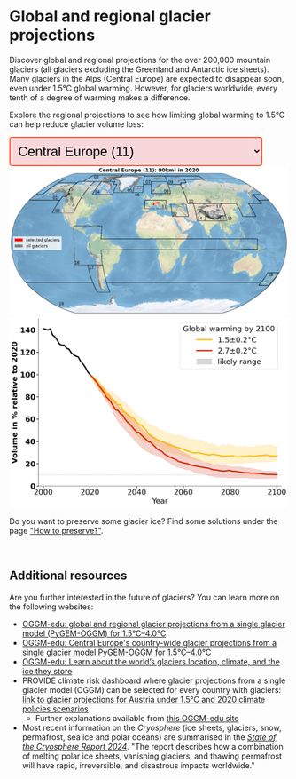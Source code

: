 # Global and regional glacier projections

<div>
  <p>
    Discover global and regional projections for the over 200,000 mountain
    glaciers (all glaciers excluding the Greenland and Antarctic ice sheets).
    Many glaciers in the Alps (Central Europe) are expected to disappear soon,
    even under 1.5°C global warming. However, for glaciers worldwide, every
    tenth of a degree of warming makes a difference.
  </p>
  <p>
    Explore the regional projections to see how limiting global warming to 1.5°C
    can help reduce glacier volume loss:
  </p>
 </div>

<!-- Dropdown to select region -->

<div>
<select id="regionSelect" style="font-size: 24px; padding: 10px; border: 2px solid #FF5733; border-radius: 5px; background-color: #f8d7da; width: auto; min-width: 200px;">
  <option value="RGI11" selected>Central Europe (11)</option>
  <option value="global">Global</option>
  <option value="RGI01">Alaska (01)</option>
  <option value="RGI02">Western Canada and U.S. (02)</option>
  <option value="RGI03">Arctic Canada North (03)</option>
  <option value="RGI04">Arctic Canada South (04)</option>
  <option value="RGI05">Greenland Periphery (05)</option>
  <option value="RGI06">Iceland (06)</option>
  <option value="RGI07">Svalbard (07)</option>
  <option value="RGI08">Scandinavia (08)</option>
  <option value="RGI09">Russian Arctic (09)</option>
  <option value="RGI10">North Asia (10)</option>
  <option value="RGI12">Caucasus and Middle East (12)</option>
  <option value="RGI13">Central Asia (13)</option>
  <option value="RGI14">South Asia West (14)</option>
  <option value="RGI15">South Asia East (15)</option>
  <option value="RGI13-14-15">High-Mountain Asia (13-14-15)</option>
  <option value="RGI16">Low Latitudes (16)</option>
  <option value="RGI17">Southern Andes (17)</option>
  <option value="RGI18">New Zealand (18)</option>
  <option value="RGI19">Subantarctic and Antarctic Islands (19)</option>
</select>

<!-- Image containers for both figures -->
<img id="worldmapImage" src="/assets/images/volume_evolution_regions/RGI11_worldmap_en.png" alt="Map of selected glaciers" />
<img id="complexImage" src="/assets/images/volume_evolution_regions/RGI11_complex_en.png" alt="Volume evolution of glaciers in Central Europe for 1.5°C and 2.7°C." />

<!-- Add responsive CSS -->
<style>
  @media (max-width: 768px) {
    div[style*="display: flex"] {
      flex-direction: column; /* Stack items vertically */
    }
    div[style*="margin-right: 20px"] {
      margin-right: 0; /* Remove the right margin for text */
    }
  }
</style>

<script>
  document.getElementById("regionSelect").addEventListener("change", function() {
    var selectedRegion = this.value;
    
    // Get both image elements
    var worldmapImage = document.getElementById("worldmapImage");
    var complexImage = document.getElementById("complexImage");
    
    // Update world map image source
    worldmapImage.src = "/assets/images/volume_evolution_regions/" + selectedRegion + "_worldmap_en.png";
    worldmapImage.alt = "Map of selected glaciers in " + selectedRegion;

    // Update complex model image source
    complexImage.src = "/assets/images/volume_evolution_regions/" + selectedRegion + "_complex_en.png";
    complexImage.alt = "Volume evolution of glaciers in " + selectedRegion + " for 1.5°C and 2.7°C.";
  });
</script>


</div>

Do you want to preserve some glacier ice? Find some solutions under the page <a href="{{ site.baseurl }}/preserve/">"How to preserve?"</a>.

<br>

## Additional resources 
Are you further interested in the future of glaciers? You can learn more on the following websites:

- [OGGM-edu: global and regional glacier projections from a single glacier model (PyGEM-OGGM) for 1.5°C–4.0°C](https://edu.oggm.org/en/latest/global_future_glacier-app_rounce_delta_T_en.html)
- [OGGM-edu: Central Europe's country-wide glacier projections from a single glacier model PyGEM-OGGM for 1.5°C–4.0°C](https://edu.oggm.org/en/latest/alps_future-app_rounce_delta_T_en.html)
- [OGGM-edu: Learn about the world’s glaciers location, climate, and the ice they store](https://bokeh.oggm.org/explorer/app)
- PROVIDE climate risk dashboard where glacier projections from a single glacier model (OGGM) can be
  selected for every country with glaciers: [link to glacier projections for Austria under 1.5°C and 2020 climate policies scenarios](https://climate-risk-dashboard.climateanalytics.org/impacts/explore?indicator=glacier-volume&geography=AUT&scenarios[0]=curpol&time=annual&reference=present-day-2020&spatial=area)
    - Further explanations available from [this OGGM-edu site](https://edu.oggm.org/en/latest/provide_dashboard.html)
- Most recent information on the *Cryosphere* (ice sheets, glaciers, snow, permafrost, sea ice and
  polar oceans) are summarised in the [*State of the Cryosphere Report 2024*](https://iccinet.org/statecryo24/). "The report
  describes how a combination of melting polar ice sheets, vanishing glaciers, and thawing
  permafrost will have rapid, irreversible, and disastrous impacts worldwide."
